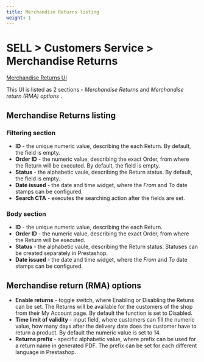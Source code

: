 ```yaml
---
title: Merchandise Returns listing
weight: 1
---
```


# SELL > Customers Service > Merchandise Returns

[Merchandise Returns UI](static/img/merchandise-returns-listing.png)

This UI is listed as 2 sections - _Merchandise Returns_ and _Merchandise return (RMA) options_ .

## Merchandise Returns listing

### Filtering section
- **ID** - the unique numeric value, describing the each Return. By default, the field is empty.
- **Order ID** - the numeric value, describing the exact Order, from where the Return will be executed. By default, the field is empty.
- **Status** - the alphabetic vaule, describing the Return status. By default, the field is empty.
- **Date issued** - the date and time widget, where the _From_ and _To_ date stamps can be configured.
- **Search CTA** - executes the searching action after the fields are set.

### Body section
- **ID** - the unique numeric value, describing the each Return. 
- **Order ID** - the numeric value, describing the exact Order, from where the Return will be executed.
- **Status** - the alphabetic vaule, describing the Return status. Statuses can be created separately in Prestashop.
- **Date issued** - the date and time widget, where the _From_ and _To_ date stamps can be configured.

## Merchandise return (RMA) options 

- **Enable returns** - toggle switch, where Enabling or Disabling the Retuns can be set. The Returns will be available for the customers of the shop from their My Account page. By default the function is set to Disabled.
- **Time limit of validity** - input field, where customers can fill the numeric value, how many days after the delivery date does the customer have to return a product. By default the numeric value is set to 14.
- **Returns prefix** - specific alphabetic value, where prefix can be used for a return name in generated PDF. The prefix can be set for each different language in Prestashop.

